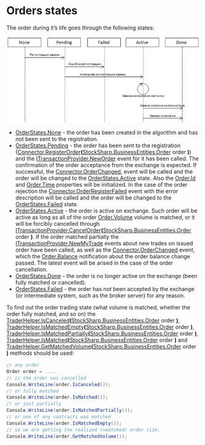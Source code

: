 # Orders states

The order during it’s life goes through the following states:

![OrderStates](../../../images/orderstates.png)

- [OrderStates.None](xref:StockSharp.Messages.OrderStates.None) \- the order has been created in the algorithm and has not been sent to the registration. 
- [OrderStates.Pending](xref:StockSharp.Messages.OrderStates.Pending) \- the order has been sent to the registration ([Connector.RegisterOrder](xref:StockSharp.Algo.Connector.RegisterOrder(StockSharp.BusinessEntities.Order))**(**[StockSharp.BusinessEntities.Order](xref:StockSharp.BusinessEntities.Order) order **)**) and the [ITransactionProvider.NewOrder](xref:StockSharp.BusinessEntities.ITransactionProvider.NewOrder) event for it has been called. The confirmation of the order acceptance from the exchange is expected. If successful, the [Connector.OrderChanged](xref:StockSharp.Algo.Connector.OrderChanged), event will be called and the order will be changed to the [OrderStates.Active](xref:StockSharp.Messages.OrderStates.Active) state. Also the [Order.Id](xref:StockSharp.BusinessEntities.Order.Id) and [Order.Time](xref:StockSharp.BusinessEntities.Order.Time) properties will be initialized. In the case of the order rejection the [Connector.OrderRegisterFailed](xref:StockSharp.Algo.Connector.OrderRegisterFailed) event with the error description will be called and the order will be changed to the [OrderStates.Failed](xref:StockSharp.Messages.OrderStates.Failed) state. 
- [OrderStates.Active](xref:StockSharp.Messages.OrderStates.Active) \- the order is active on exchange. Such order will be active as long as all of the order [Order.Volume](xref:StockSharp.BusinessEntities.Order.Volume) volume is matched, or it will be forcibly cancelled through [ITransactionProvider.CancelOrder](xref:StockSharp.BusinessEntities.ITransactionProvider.CancelOrder(StockSharp.BusinessEntities.Order))**(**[StockSharp.BusinessEntities.Order](xref:StockSharp.BusinessEntities.Order) order **)**. If the order matched partially the [ITransactionProvider.NewMyTrade](xref:StockSharp.BusinessEntities.ITransactionProvider.NewMyTrade) events about new trades on issued order have been called, as well as the [Connector.OrderChanged](xref:StockSharp.Algo.Connector.OrderChanged) event, which the [Order.Balance](xref:StockSharp.BusinessEntities.Order.Balance) notification about the order balance change passed. The latest event will be arised in the case of the order cancellation. 
- [OrderStates.Done](xref:StockSharp.Messages.OrderStates.Done) \- the order is no longer active on the exchange (been fully matched or cancelled). 
- [OrderStates.Failed](xref:StockSharp.Messages.OrderStates.Failed) \- the order has not been accepted by the exchange (or intermediate system, such as the broker server) for any reason. 

To find out the order trading state (what volume is matched, whether the order fully matched, and so on) the [TraderHelper.IsCanceled](xref:StockSharp.Algo.TraderHelper.IsCanceled(StockSharp.BusinessEntities.Order))**(**[StockSharp.BusinessEntities.Order](xref:StockSharp.BusinessEntities.Order) order **)**, [TraderHelper.IsMatchedEmpty](xref:StockSharp.Algo.TraderHelper.IsMatchedEmpty(StockSharp.BusinessEntities.Order))**(**[StockSharp.BusinessEntities.Order](xref:StockSharp.BusinessEntities.Order) order **)**, [TraderHelper.IsMatchedPartially](xref:StockSharp.Algo.TraderHelper.IsMatchedPartially(StockSharp.BusinessEntities.Order))**(**[StockSharp.BusinessEntities.Order](xref:StockSharp.BusinessEntities.Order) order **)**, [TraderHelper.IsMatched](xref:StockSharp.Algo.TraderHelper.IsMatched(StockSharp.BusinessEntities.Order))**(**[StockSharp.BusinessEntities.Order](xref:StockSharp.BusinessEntities.Order) order **)** and [TraderHelper.GetMatchedVolume](xref:StockSharp.Algo.TraderHelper.GetMatchedVolume(StockSharp.BusinessEntities.Order))**(**[StockSharp.BusinessEntities.Order](xref:StockSharp.BusinessEntities.Order) order **)** methods should be used: 

```cs
// any order
Order order = ....
// is the order was cancelled
Console.WriteLine(order.IsCanceled());
// or fully matched
Console.WriteLine(order.IsMatched());
// or just partially
Console.WriteLine(order.IsMatchedPartially());
// or non of any contracts was matched 
Console.WriteLine(order.IsMatchedEmpty());
// so we are getting the realized (=matched) order size.
Console.WriteLine(order.GetMatchedVolume());
```
